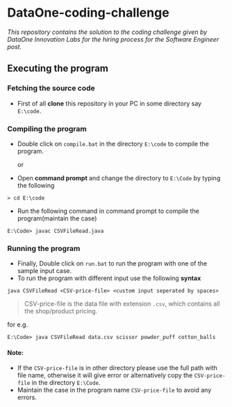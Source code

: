 # DataOne-coding-challenge
*This repository contains the solution to the coding challenge given by DataOne Innovation Labs for the hiring process for the Software Engineer post.*

## Executing the program

### Fetching the source code
* First of all **clone** this repository in your PC in some directory say `E:\code`.

### Compiling the program
* Double click on `compile.bat` in the directory `E:\code` to compile the program.

	or

* Open **command prompt** and change the directory to `E:\Code` by typing the following
````
> cd E:\code
````
* Run the following command in command prompt to compile the program(maintain the case)
````
E:\Code> javac CSVFileRead.java
````

### Running the program
* Finally, Double click on `run.bat` to run the program with one of the sample input case.
* To run the program with different input use the following **syntax**
````
java CSVFileRead <CSV-price-file> <custom input seperated by spaces>
````
> CSV-price-file is the data file with extension `.csv`, which contains all the shop/product pricing.

for e.g.
````
E:\Code> java CSVFileRead data.csv scissor powder_puff cotton_balls
````
#### Note:
* If the `CSV-price-file` is in other directory please use the full path with file name, otherwise it will give error or alternatively copy the `CSV-price-file` in the directory `E:\Code`.
* Maintain the case in the program name `CSV-price-file` to avoid any errors.